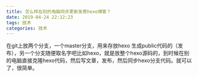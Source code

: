 ```yaml
---
title: 怎么样在别的电脑同步更新发表hexo博客？
date: 2019-04-24 22:12:23
tags: 技术
categories: 技术
---
```

在git上放两个分支，一个master分支，用来存放hexo 生成public代码的（发布），另一个分支随便取名字吧比如hexo，就是放整个hexo源码的，到时候在别的电脑直接克隆hexo代码，然后写文章，发布，然后同步hexo分支代码。就可以了，很简单。
